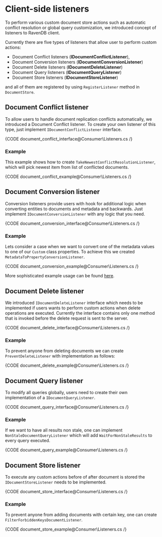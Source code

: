 ﻿# Client-side listeners

To perform various custom document store actions such as automatic conflict resolution or global query customization, we introduced concept of listeners to RavenDB client.

Currently there are five types of listeners that allow user to perform custom actions:

* Document Conflict listeners (**IDocumentConflictListener**),
* Document Conversion listeners (**IDocumentConversionListener**)
* Document Delete listeners (**IDocumentDeleteListener**)
* Document Query listeners (**IDocumentQueryListener**)
* Document Store listeners (**IDocumentStoreListener**)

and all of them are registered by using `RegisterListener` method in `DocumentStore`.

## Document Conflict listener

To allow users to handle document replication conflicts automatically, we introduced a Document Conflict listener. 
To create your own listener of this type, just implement `IDocumentConflictListener` interface.

{CODE document_conflict_interface@Consumer\Listeners.cs /}

### Example

This example shows how to create `TakeNewestConflictResolutionListener`, which will pick newest item from list of conflicted documents.

{CODE document_conflict_example@Consumer\Listeners.cs /}

## Document Conversion listener

Conversion listeners provide users with hook for additional logic when converting entities to documents and metadata and backwards. Just implement `IDocumentConversionListener` with any logic that you need.

{CODE document_conversion_interface@Consumer\Listeners.cs /}

### Example

Lets consider a case when we want to convert one of the metadata values to one of our `Custom` class properties. To achieve this we created `MetadataToPropertyConversionListener`.

{CODE document_conversion_example@Consumer\Listeners.cs /}

More sophisticated example usage can be found [here](http://ravendb.net/kb/16/using-optimistic-concurrency-in-real-world-scenarios).

## Document Delete listener

We introduced `IDocumentDeleteListener` interface which needs to be implemented if users wants to perform custom actions when delete operations are executed. Currently the interface contains only one method that is invoked before the delete request is sent to the server.

{CODE document_delete_interface@Consumer\Listeners.cs /}

### Example

To prevent anyone from deleting documents we can create `PreventDeleteListener` with implementation as follows:

{CODE document_delete_example@Consumer\Listeners.cs /}

## Document Query listener

To modify all queries globally, users need to create their own implementation of a `IDocumentQueryListener`.

{CODE document_query_interface@Consumer\Listeners.cs /}

### Example

If we want to have all results non stale, one can implement `NonStaleDocumentQueryListener` which will add `WaitForNonStaleResults` to every query executed.

{CODE document_query_example@Consumer\Listeners.cs /}

## Document Store listener

To execute any custom actions before of after document is stored  the `IDocumentStoreListener` needs to be implemented.

{CODE document_store_interface@Consumer\Listeners.cs /}

### Example

To prevent anyone from adding documents with certain key, one can create `FilterForbiddenKeysDocumentListener`.

{CODE document_store_example@Consumer\Listeners.cs /}